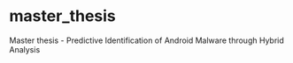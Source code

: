 # master_thesis
Master thesis - Predictive Identification of Android Malware through Hybrid Analysis
